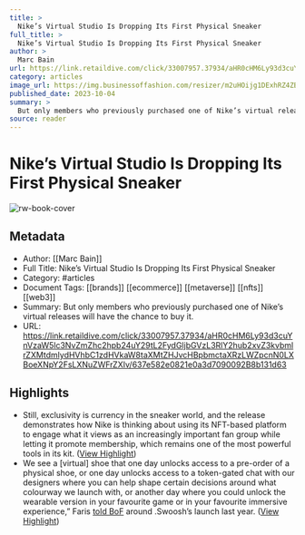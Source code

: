 ```yaml
---
title: >
  Nike’s Virtual Studio Is Dropping Its First Physical Sneaker
full_title: >
  Nike’s Virtual Studio Is Dropping Its First Physical Sneaker
author: >
  Marc Bain
url: https://link.retaildive.com/click/33007957.37934/aHR0cHM6Ly93d3cuYnVzaW5lc3NvZmZhc2hpb24uY29tL2FydGljbGVzL3RlY2hub2xvZ3kvbmlrZXMtdmlydHVhbC1zdHVkaW8taXMtZHJvcHBpbmctaXRzLWZpcnN0LXBoeXNpY2FsLXNuZWFrZXIv/637e582e0821e0a3d7090092B8b131d63
category: articles
image_url: https://img.businessoffashion.com/resizer/m2uHOijg1DExhRZ4ZBHXjaREJHE=/1200x630/filters:format(jpg):quality(70):focal(946x537:956x547)/cloudfront-eu-central-1.images.arcpublishing.com/businessoffashion/P4JMTNQTO5B2HJ6OXDYQ6JXM5M.jpg
published_date: 2023-10-04
summary: >
  But only members who previously purchased one of Nike’s virtual releases will have the chance to buy it.
source: reader
---
```

# Nike’s Virtual Studio Is Dropping Its First Physical Sneaker

![rw-book-cover](https://img.businessoffashion.com/resizer/m2uHOijg1DExhRZ4ZBHXjaREJHE=/1200x630/filters:format(jpg):quality(70):focal(946x537:956x547)/cloudfront-eu-central-1.images.arcpublishing.com/businessoffashion/P4JMTNQTO5B2HJ6OXDYQ6JXM5M.jpg)

## Metadata
- Author: [[Marc Bain]]
- Full Title: Nike’s Virtual Studio Is Dropping Its First Physical Sneaker
- Category: #articles
- Document Tags: [[brands]] [[ecommerce]] [[metaverse]] [[nfts]] [[web3]] 
- Summary: But only members who previously purchased one of Nike’s virtual releases will have the chance to buy it.
- URL: https://link.retaildive.com/click/33007957.37934/aHR0cHM6Ly93d3cuYnVzaW5lc3NvZmZhc2hpb24uY29tL2FydGljbGVzL3RlY2hub2xvZ3kvbmlrZXMtdmlydHVhbC1zdHVkaW8taXMtZHJvcHBpbmctaXRzLWZpcnN0LXBoeXNpY2FsLXNuZWFrZXIv/637e582e0821e0a3d7090092B8b131d63

## Highlights
- Still, exclusivity is currency in the sneaker world, and the release demonstrates how Nike is thinking about using its NFT-based platform to engage what it views as an increasingly important fan group while letting it promote membership, which remains one of the most powerful tools in its kit. ([View Highlight](https://read.readwise.io/read/01hcm54nd02b0zcps3743rxphd))
- We see a [virtual] shoe that one day unlocks access to a pre-order of a physical shoe, or one day unlocks access to a token-gated chat with our designers where you can help shape certain decisions around what colourway we launch with, or another day where you could unlock the wearable version in your favourite game or in your favourite immersive experience,” Faris [told BoF](https://www.businessoffashion.com/articles/technology/nike-is-launching-its-first-big-web3-project/) around .Swoosh’s launch last year. ([View Highlight](https://read.readwise.io/read/01hcm55zgzd0hkek9pqrg2j6yd))


